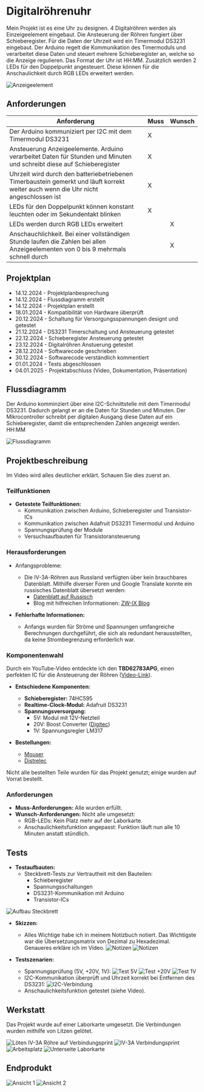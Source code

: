 # Digitalröhrenuhr
Mein Projekt ist es eine Uhr zu designen. 4 Digitalröhren werden als Einzeigeelement eingebaut.
Die Ansteuerung der Röhren fungiert über Schieberegister.
Für die Daten der Uhrzeit wird ein Timermodul DS3231 eingebaut.
Der Arduino regelt die Kommunikation des Timermoduls und verarbeitet diese Daten und steuert mehrere Schieberegister an, welche so die Anzeige regulieren.
Das Format der Uhr ist HH:MM. Zusätzlich werden 2 LEDs für den Doppelpunkt angesteuert. Diese können für die Anschaulichkeit durch RGB LEDs erweitert werden.

![Anzeigeelement](./Anzeigeelement.png)

## Anforderungen
| Anforderung                                                                                                                         | Muss | Wunsch |
| -------------------------------------------------------------------------------------------------------------------                 | ---- | ------ |
| Der Arduino kommuniziert per I2C mit dem Timermodul DS3231                                                                          | X    |        |
| Ansteuerung Anzeigeelemente. Arduino verarbeitet Daten für Stunden und Minuten und schreibt diese auf Schieberegister               | X    |        |
| Uhrzeit wird durch den batteriebetriebenen Timerbaustein gemerkt und läuft korrekt weiter auch wenn die Uhr nicht angeschlossen ist | X    |        |
| LEDs für den Doppelpunkt können konstant leuchten oder im Sekundentakt blinken                                                      | X    |        |
| LEDs werden durch RGB LEDs erweitert                                                                                                |      | X      |
| Anschauchlichkeit. Bei einer vollständigen Stunde laufen die Zahlen bei allen Anzeigeelementen von 0 bis 9 mehrmals schnell durch   |      | X      |                                                       


## Projektplan
- 14.12.2024 - Projektplanbesprechung
- 14.12.2024 - Flussdiagramm erstellt
- 14.12.2024 - Projektplan erstellt
- 18.01.2024 - Kompatibilität von Hardware überprüft
- 20.12.2024 - Schaltung für Versorgungsspannungen designt und getestet
- 21.12.2024 - DS3231 Timerschaltung und Ansteuerung getestet
- 22.12.2024 - Schieberegister Ansteuerung getestet
- 23.12.2024 - Digitalröhren Anstuerung getestet
- 28.12.2024 - Softwarecode geschrieben
- 30.12.2024 - Softwarecode verständlich kommentiert
- 01.01.2024 - Tests abgeschlossen
- 04.01.2025 - Projektabschluss (Video, Dokumentation, Präsentation)

## Flussdiagramm

Der Arduino komminziert über eine I2C-Schnittstelle mit dem Timermodul DS3231. Dadurch gelangt er an die Daten für Stunden und Minuten. Der Mikrocontroller schreibt per digitalen Ausgang
diese Daten auf ein Schieberegister, damit die entsprechenden Zahlen angezeigt werden. HH:MM


![Flussdiagramm](./Flussdiagramm.png)

## Projektbeschreibung

Im Video wird alles deutlicher erklärt. Schauen Sie dies zuerst an.

### Teilfunktionen
- **Getestete Teilfunktionen:**
  - Kommunikation zwischen Arduino, Schieberegister und Transistor-ICs
  - Kommunikation zwischen Adafruit DS3231 Timermodul und Arduino
  - Spannungsprüfung der Module
  - Versuchsaufbauten für Transistoransteuerung

### Herausforderungen
- Anfangsprobleme:
  - Die IV-3A-Röhren aus Russland verfügten über kein brauchbares Datenblatt. Mithilfe diverser Foren und Google Translate konnte ein russisches Datenblatt übersetzt werden:
    - [Datenblatt auf Russisch](https://zw-ix.nl/wp-content/uploads/2019/08/IV-6.pdf)
    - Blog mit hilfreichen Informationen: [ZW-IX Blog](https://zw-ix.nl/blog/tag/iv3-a-datasheet/)

- **Fehlerhafte Informationen:**
  - Anfangs wurden für Ströme und Spannungen umfangreiche Berechnungen durchgeführt, die sich als redundant herausstellten, da keine Strombegrenzung erforderlich war.

### Komponentenwahl

Durch ein YouTube-Video entdeckte ich den **TBD62783APG**, einen perfekten IC für die Ansteuerung der Röhren ([Video-Link](https://www.youtube.com/watch?v=QSLgrnq4o88)).

- **Entschiedene Komponenten:**
  - **Schieberegister:** 74HC595
  - **Realtime-Clock-Modul:** Adafruit DS3231
  - **Spannungsversorgung:**
    - 5V: Modul mit 12V-Netzteil
    - 20V: Boost Converter ([Digitec](https://www.digitec.ch/de/s1/product/purecrea-dc-dc-15a-step-up-boost-converter-entwicklungsboard-kit-32964682?supplier=8244233))
    - 1V: Spannungsregler LM317

- **Bestellungen:**
  - [Mouser](./BestellungMouser.PNG)
  - [Distrelec](./BestellungDistrelec.PNG)

Nicht alle bestellten Teile wurden für das Projekt genutzt; einige wurden auf Vorrat bestellt.

### Anforderungen
- **Muss-Anforderungen:** Alle wurden erfüllt.
- **Wunsch-Anforderungen:** Nicht alle umgesetzt:
  - RGB-LEDs: Kein Platz mehr auf der Laborkarte.
  - Anschaulichkeitsfunktion angepasst: Funktion läuft nun alle 10 Minuten anstatt stündlich.

## Tests

- **Testaufbauten:**
  - Steckbrett-Tests zur Vertrautheit mit den Bauteilen:
    - Schieberegister
    - Spannungsschaltungen
    - DS3231-Kommunikation mit Arduino
    - Transistor-ICs
  
![Aufbau Steckbrett](./Steckbrett.jpeg)

- **Skizzen:**
  - Alles Wichtige habe ich in meinem Notizbuch notiert. Das Wichtigste war die Übersetzungsmatrix von Dezimal zu Hexadezimal. Genaueres erkläre ich im Video.
    ![Notizen](./DeztoHex.jpeg)
    ![Notizen](./Segmente.jpeg)

- **Testszenarien:**
  - Spannungsprüfung (5V, +20V, 1V):
    ![Test 5V](./5VSpannung.jpeg)
    ![Test +20V](./+20VSpannung.jpeg)
    ![Test 1V](./1VSpannung.jpeg)
  - I2C-Kommunikation überprüft und Uhrzeit korrekt bei Entfernen des DS3231:
    ![I2C-Verbindung](./I2CVerbindungRTCArduino.jpeg)
  - Anschaulichkeitsfunktion getestet (siehe Video).

## Werkstatt

Das Projekt wurde auf einer Laborkarte umgesetzt. Die Verbindungen wurden mithilfe von Litzen gelötet.

![Löten IV-3A Röhre auf Verbindungsprint](./Werkstatt1.jpeg)
![IV-3A Verbindungsprint](./IV-3AVerbindungsprint.jpeg)
![Arbeitsplatz](./Werkstatt2.jpeg)
![Unterseite Laborkarte](./Werkstatt3.jpg)

## Endprodukt

![Ansicht 1](./Endprodukt1.jpeg)
![Ansicht 2](./Endprodukt2.jpeg)
  
